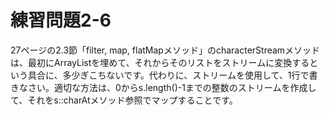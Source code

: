 # 練習問題2-6

27ページの2.3節「filter, map, flatMapメソッド」のcharacterStreamメソッドは、最初にArrayListを埋めて、それからそのリストをストリームに変換するという具合に、多少ぎこちないです。代わりに、ストリームを使用して、1行で書きなさい。適切な方法は、0からs.length()-1までの整数のストリームを作成して、それをs::charAtメソッド参照でマップすることです。
